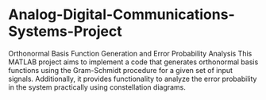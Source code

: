 # Analog-Digital-Communications-Systems-Project
Orthonormal Basis Function Generation and Error Probability Analysis
This MATLAB project aims to implement a code that generates orthonormal basis functions using the Gram-Schmidt procedure for a given set of input signals. Additionally, it provides functionality to analyze the error probability in the system practically using constellation diagrams.

